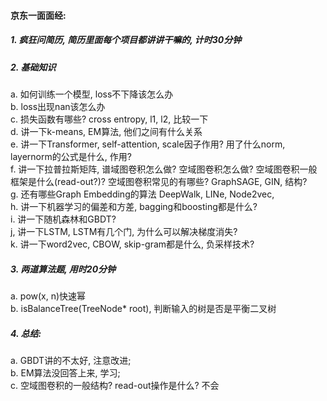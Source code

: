#### 京东一面面经:  
##### 1. 疯狂问简历, 简历里面每个项目都讲讲干嘛的, 计时30分钟  
##### 2. 基础知识  
a. 如何训练一个模型, loss不下降该怎么办  
b. loss出现nan该怎么办  
c. 损失函数有哪些? cross entropy, l1, l2, 比较一下  
d. 讲一下k-means, EM算法, 他们之间有什么关系  
e. 讲一下Transformer, self-attention, scale因子作用? 用了什么norm, layernorm的公式是什么, 作用?    
f. 讲一下拉普拉斯矩阵, 谱域图卷积怎么做? 空域图卷积怎么做? 空域图卷积一般框架是什么(read-out?)? 空域图卷积常见的有哪些? GraphSAGE, GIN, 结构?  
g. 还有哪些Graph Embedding的算法 DeepWalk, LINe, Node2vec,   
h. 讲一下机器学习的偏差和方差, bagging和boosting都是什么?  
i. 讲一下随机森林和GBDT?  
j, 讲一下LSTM, LSTM有几个门, 为什么可以解决梯度消失?    
k. 讲一下word2vec, CBOW, skip-gram都是什么, 负采样技术?    

##### 3. 两道算法题, 用时20分钟  
a. pow(x, n)快速幂  
b. isBalanceTree(TreeNode* root), 判断输入的树是否是平衡二叉树  


##### 4. 总结: 
a. GBDT讲的不太好, 注意改进;  
b. EM算法没回答上来, 学习;  
c. 空域图卷积的一般结构? read-out操作是什么? 不会  
